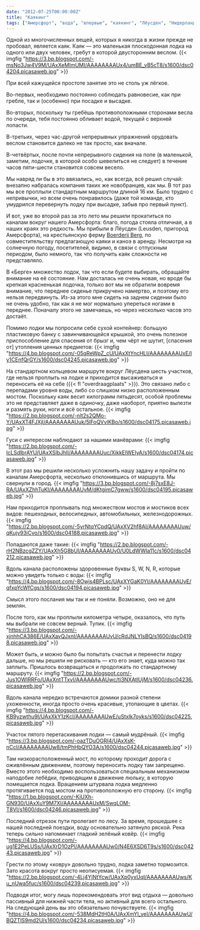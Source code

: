 ```yaml
---
date: "2012-07-25T00:00:00Z"
title: "Каякинг"
tags: ["Амерсфорт", "вода", "впервые", "каякинг", "Лёусден", "Нидерланды", "отдых", "спорт"]
---
```


Одной из многочисленных вещей, которых я никогда в жизни прежде не пробовал, является каяк. Каяк — это маленькая плоскодонная лодка на одного или двух человек, гребут в которой двусторонним веслом.
{{< imgfig "https://3.bp.blogspot.com/-msNo3Jw4V9M/UAxXeMImUMI/AAAAAAAAUx4/umBE_vB5cT8/s1600/dsc04204.picasaweb.jpg" >}}

При всей кажущейся простоте занятие это не столь уж лёгкое.

<!--more-->

Во-первых, необходимо постоянно соблюдать равновесие, как при гребле, так и (особенно) при посадке и высадке.

Во-вторых, поскольку ты гребёшь противоположными сторонами весла по очереди, тебя постоянно обливает водой, текущей с верхней лопасти.

В-третьих, через час-другой непрерывных упражнений орудовать веслом становится далеко не так просто, как вначале.

В-четвёртых, после почти непрерывного сидения на попе (в маленькой, заметим, лодочке, в которой особо шевелиться не следует) в течение часов пяти-шести становится совсем весело.

Мы навряд ли бы в это ввязались, но, как всегда, всё решил случай: внезапно набралась компания таких же новобранцев, как мы. В тот раз мы все проплыли стандартным маршрутом длиной 16 км. Было трудно с непривычки, но всем очень понравилось (даже той команде, кто умудрился перевернуть лодку при высадке, забыв про первый пункт).

И вот, уже во второй раз за это лето мы решили прокатиться по каналам вокруг нашего Амерсфорта: благо, погода стояла отличная, а в наших краях это редкость. Мы прибыли в Лёусден (Leusden, пригород Амерсфорта), на крестьянскую ферму [Boerderij Berg](http://www.kanocentrumberg.nl/), по совместительству предлагающую каяки и каноэ в аренду. Несмотря на солнечную погоду, посетителей, видимо, в связи с отпускным периодом, было немного, так что получить каяк сложности не представляло.

В «Берге» множество лодок, так что если будете выбирать, обращайте внимание на её состояние. Нам досталась не очень новая, но вроде бы крепкая красненькая лодочка, только вот мы не обратили вовремя внимание, что переднее сиденье прикручено намертво, и поэтому его нельзя передвинуть. Из-за этого мне сидеть на заднем сидении было не очень удобно, так как я не мог нормально упереться ногами в переднее. Поначалу этого не замечаешь, но через несколько часов это достаёт.

Помимо лодки мы попросили себе сухой контейнер: большую пластиковую банку с завинчивающейся крышкой, это очень полезное приспособление для спасения от брызг и, чем чёрт не шутит, [спасения от] утопления ценных предметов:
{{< imgfig "https://4.bp.blogspot.com/-05qReWpZ_cU/UAxXtYncHLI/AAAAAAAAUxE/Iy1CEnfQrGY/s1600/dsc04245.picasaweb.jpg" >}}

На стандартном кольцевом маршруте вокруг Лёусдена шесть участков, где нельзя проплыть на лодке и приходится высаживаться и переносить её на себе ({{< fl "overdraagplaats" >}}). Это связано либо с перепадами уровня воды, либо со слишком низко расположенным мостом. Поскольку каяк весит килограмм пятьдесят, особой проблемы это не представляет даже в одиночку, даже наоборот, приятно вылезти и размять руки, ноги и всё остальное.
{{< imgfig "https://2.bp.blogspot.com/-nlt2s2QMo-Y/UAxXT4FJXjI/AAAAAAAAUuk/5lFoQVvlKBo/s1600/dsc04175.picasaweb.jpg" >}}

Гуси с интересом наблюдают за нашими манёврами:
{{< imgfig "https://2.bp.blogspot.com/-IcLSdlbrAYU/UAxXSlbJhlI/AAAAAAAAUuc/XikkEIWEIyA/s1600/dsc04174.picasaweb.jpg" >}}

В этот раз мы решили несколько усложнить нашу задачу и пройти по каналам Амерсфорта, несколько отклонившись от маршрута. Мы свернули в город.
{{< imgfig "https://3.bp.blogspot.com/-8j7sxE8J-RA/UAxXZhhTuKI/AAAAAAAAUvM/dKtgimC7gww/s1600/dsc04195.picasaweb.jpg" >}}

Нам приходится проплывать под множеством мостов и мостиков всех видов: пешеходных, велосипедных, автомобильных, железнодорожных.
{{< imgfig "https://2.bp.blogspot.com/-5yrNtqYCpdQ/UAxXV2hf8AI/AAAAAAAAUuw/qKujv93iCvo/s1600/dsc04188.picasaweb.jpg" >}}

Попадаются даже такие:
{{< imgfig "https://2.bp.blogspot.com/-rH2NBzcgZZY/UAxXh5G8bUI/AAAAAAAAUv0/U0LdWWIa11c/s1600/dsc04212.picasaweb.jpg" >}}

Вдоль канала расположены здоровенные буквы S, W, N, R, которые можно увидеть только с воды:
{{< imgfig "https://4.bp.blogspot.com/-8Owjs4BPLsc/UAxXYGaK0YI/AAAAAAAAUvE/qfxpYcWfCgs/s1600/dsc04194.picasaweb.jpg" >}}

Смысл этого послания мы так и не поняли. Возможно, оно не для землян.

После того, как мы проплыли километра четыре, оказалось, что путь мы выбрали не совсем верный. Тупик.
{{< imgfig "https://3.bp.blogspot.com/-xjnhhCA386E/UAxXavQJxnI/AAAAAAAAUvU/cRdJNLYIsBQ/s1600/dsc04198.picasaweb.jpg" >}}

Может быть, и можно было бы попытать счастья и перенести лодку дальше, но мы решили не рисковать — кто его знает, куда можно так заплыть. Пришлось возвращаться и продолжать по стандартному маршруту.
{{< imgfig "https://2.bp.blogspot.com/-Jus1OWIRRFo/UAxXntTTxvI/AAAAAAAAUwc/ti3NXAtlUjM/s1600/dsc04236.picasaweb.jpg" >}}

Вдоль канала нередко встречаются домики разной степени ухоженности, иногда просто очень красивые, утопающие в цветах.
{{< imgfig "https://4.bp.blogspot.com/-KB9yzwthu9I/UAxXkY1zKcI/AAAAAAAAUwE/uStxIk7oyks/s1600/dsc04225.picasaweb.jpg" >}}

Участок пятого перетаскивания лодки — самый мудрёный.
{{< imgfig "https://3.bp.blogspot.com/-oazTDuOGRI4/UAxXsK-nCcI/AAAAAAAAUw8/tmPhHbQYO3A/s1600/dsc04244.picasaweb.jpg" >}}

Там низкорасположенный мост, по которому проходит дорога с оживлённым движением, поэтому переносить лодку там запрещено. Вместо этого необходимо воспользоваться специальным механизмом наподобие лебёдки, приводящим в движение люльку, в которую помещается лодка. Вращением штурвала лодка медленно протягивается под мостом на противоположную его сторону.
{{< imgfig "https://1.bp.blogspot.com/-KiUXh-GN930/UAxXuY9M7XI/AAAAAAAAUxM/SwqLOM-T8VI/s1600/dsc04246.picasaweb.jpg" >}}

Последний отрезок пути пролегает по лесу. За время, прошедшее с нашей последней поездки, воду основательно затянуло ряской. Река теперь сильно напоминает гладкий зелёный ковёр.
{{< imgfig "https://4.bp.blogspot.com/-ug1E2PeLUSs/UAxXrD1OzPI/AAAAAAAAUw0/N4E6XSD6T9s/s1600/dsc04243.picasaweb.jpg" >}}

Грести по этому «ковру» довольно трудно, лодка заметно тормозится. Зато красота вокруг просто неописуемая.
{{< imgfig "https://2.bp.blogspot.com/-4Lj4YjNtYcw/UAxXp0yxUqI/AAAAAAAAUws/Ku_nUwa5fuc/s1600/dsc04239.picasaweb.jpg" >}}

Подводя итог, могу лишь порекомендовать этот вид отдыха — довольно пассивный для нижней части тела, но активный для всего остального. На следующий день вы это обязательно почувствуете.
{{< imgfig "https://4.bp.blogspot.com/-538MdH2tH0A/UAxXmYI_yeI/AAAAAAAAUwU/BQZTlS9md2U/s1600/dsc04234.picasaweb.jpg" >}}
